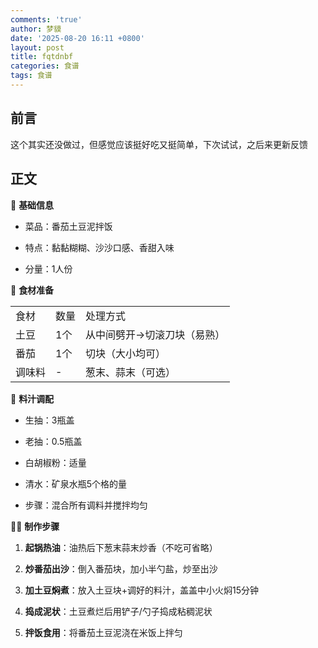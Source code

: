 ```yaml
---
comments: 'true'
author: 梦貘
date: '2025-08-20 16:11 +0800'
layout: post
title: fqtdnbf
categories: 食谱
tags: 食谱
---
```

## 前言

这个其实还没做过，但感觉应该挺好吃又挺简单，下次试试，之后来更新反馈

## 正文

🍚 **基础信息**

- 菜品：番茄土豆泥拌饭
  
- 特点：黏黏糊糊、沙沙口感、香甜入味
  
- 分量：1人份
  

🥬 **食材准备**

|     |     |     |
| --- | --- | --- |
| 食材  | 数量  | 处理方式 |
| 土豆  | 1个  | 从中间劈开→切滚刀块（易熟） |
| 番茄  | 1个  | 切块（大小均可） |
| 调味料 | -   | 葱末、蒜末（可选） |

🧂 **料汁调配**

- 生抽：3瓶盖
  
- 老抽：0.5瓶盖
  
- 白胡椒粉：适量
  
- 清水：矿泉水瓶5个格的量
  
- 步骤：混合所有调料并搅拌均匀
  

👩🍳 **制作步骤**

1. **起锅热油**：油热后下葱末蒜末炒香（不吃可省略）
  
2. **炒番茄出沙**：倒入番茄块，加小半勺盐，炒至出沙
  
3. **加土豆焖煮**：放入土豆块+调好的料汁，盖盖中小火焖15分钟
  
4. **捣成泥状**：土豆煮烂后用铲子/勺子捣成粘稠泥状
  
5. **拌饭食用**：将番茄土豆泥浇在米饭上拌匀
